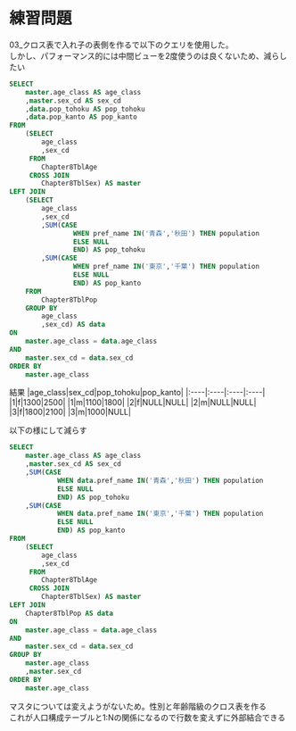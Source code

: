 # 練習問題
03_クロス表で入れ子の表側を作るで以下のクエリを使用した。  
しかし、パフォーマンス的には中間ビューを2度使うのは良くないため、減らしたい
``` sql
SELECT
	master.age_class AS age_class
	,master.sex_cd AS sex_cd
	,data.pop_tohoku AS pop_tohoku
	,data.pop_kanto AS pop_kanto
FROM
	(SELECT
		age_class
		,sex_cd
	 FROM
		Chapter8TblAge
	 CROSS JOIN
		Chapter8TblSex) AS master
LEFT JOIN
	(SELECT
		age_class
		,sex_cd
		,SUM(CASE
				WHEN pref_name IN('青森','秋田') THEN population
				ELSE NULL
				END) AS pop_tohoku
		,SUM(CASE
				WHEN pref_name IN('東京','千葉') THEN population
				ELSE NULL
				END) AS pop_kanto
	FROM
		Chapter8TblPop
	GROUP BY
		age_class
		,sex_cd) AS data
ON
	master.age_class = data.age_class
AND
	master.sex_cd = data.sex_cd
ORDER BY
	master.age_class
```
結果
|age_class|sex_cd|pop_tohoku|pop_kanto|
|:----|:----|:----|:----|
|1|f|1300|2500|
|1|m|1100|1800|
|2|f|NULL|NULL|
|2|m|NULL|NULL|
|3|f|1800|2100|
|3|m|1000|NULL|

以下の様にして減らす
``` sql
SELECT
	master.age_class AS age_class
	,master.sex_cd AS sex_cd
	,SUM(CASE
			WHEN data.pref_name IN('青森','秋田') THEN population
			ELSE NULL
			END) AS pop_tohoku
	,SUM(CASE
			WHEN data.pref_name IN('東京','千葉') THEN population
			ELSE NULL
			END) AS pop_kanto
FROM
	(SELECT
		age_class
		,sex_cd
	 FROM
		Chapter8TblAge
	 CROSS JOIN
		Chapter8TblSex) AS master
LEFT JOIN
	Chapter8TblPop AS data
ON
	master.age_class = data.age_class
AND
	master.sex_cd = data.sex_cd
GROUP BY
	master.age_class
	,master.sex_cd
ORDER BY
	master.age_class
```
マスタについては変えようがないため。性別と年齢階級のクロス表を作る  
これが人口構成テーブルと1:Nの関係になるので行数を変えずに外部結合できる
